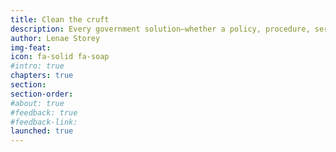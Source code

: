 ```yaml
---
title: Clean the cruft
description: Every government solution—whether a policy, procedure, service, or system—follows a lifecycle. Gradually, these solutions can become outdated, no longer solving the right problem, or bogged down by aging processes or technology. Deprecation is a systematic way to phase out these unused or outdated solutions. Without it, government efforts can become ineffective, overload staff, and increase risks and costs.
author: Lenae Storey
img-feat: 
icon: fa-solid fa-soap
#intro: true
chapters: true
section: 
section-order: 
#about: true
#feedback: true
#feedback-link: 
launched: true
---
```


